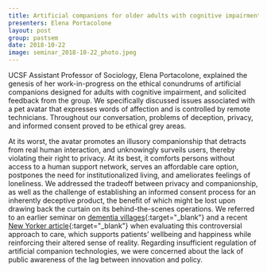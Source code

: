 ```yaml
---
title: Artificial companions for older adults with cognitive impairment
presenters: Elena Portacolone
layout: post
group: pastsem
date: 2018-10-22
image: seminar_2018-10-22_photo.jpeg
---
```


UCSF Assistant Professor of Sociology, Elena Portacolone, explained the genesis of her work-in-progress on the ethical 
conundrums of artificial companions designed for adults with cognitive impairment, and solicited feedback from the group. 
We specifically discussed issues associated with a pet avatar that expresses words of affection and is controlled by 
remote technicians. Throughout our conversation, problems of deception, privacy, and informed consent proved to be ethical 
grey areas. 


At its worst, the avatar promotes an illusory companionship that detracts from real human interaction, and unknowingly 
surveils users, thereby violating their right to privacy. At its best, it comforts persons without access to a human support 
network, serves an affordable care option, postpones the need for institutionalized living, and ameliorates feelings of 
loneliness. We addressed the tradeoff between privacy and companionship, as well as the challenge of establishing an informed 
consent process for an inherently deceptive product, the benefit of which might be lost upon drawing back the curtain on 
its behind-the-scenes operations. We referred to an earlier seminar on [dementia villages](http://decisionlab.ucsf.edu/pastsem/2018-06-11_dementia-villages/){:target="\_blank"} 
and a recent [New Yorker article](https://www.newyorker.com/magazine/2018/10/08/the-comforting-fictions-of-dementia-care){:target="\_blank"} 
when evaluating this controversial approach to care, which supports patients’ wellbeing and happiness while reinforcing their 
altered sense of reality. Regarding insufficient regulation of artificial companion technologies, we were concerned about 
the lack of public awareness of the lag between innovation and policy.
